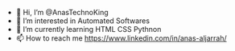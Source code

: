 - 👋 Hi, I’m @AnasTechnoKing
- 👀 I’m interested in Automated Softwares
- 🌱 I’m currently learning HTML CSS Pythnon
- 📫 How to reach me https://www.linkedin.com/in/anas-aljarrah/

<!---
AnasTechnoKing/AnasTechnoKing is a ✨ special ✨ repository because its `README.md` (this file) appears on your GitHub profile.
You can click the Preview link to take a look at your changes.
--->

